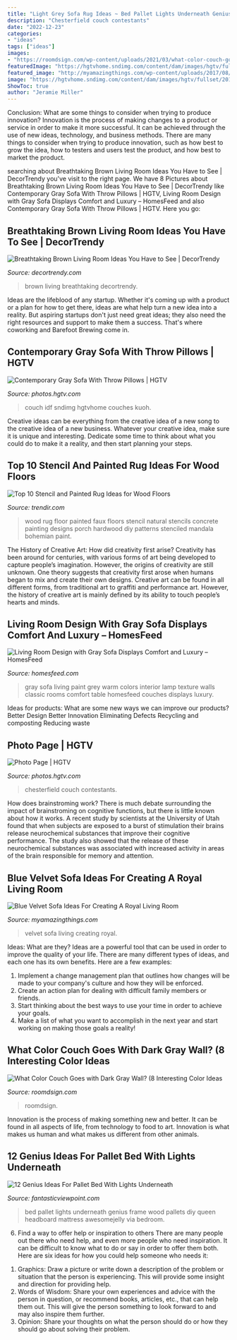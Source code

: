 ```yaml
---
title: "Light Grey Sofa Rug Ideas ~ Bed Pallet Lights Underneath Genius Frame Wood Pallets Diy Queen Headboard Mattress Awesomejelly Via Bedroom"
description: "Chesterfield couch contestants"
date: "2022-12-23"
categories:
- "ideas"
tags: ["ideas"]
images:
- "https://roomdsign.com/wp-content/uploads/2021/03/what-color-couch-goes-with-dark-gray-wall.jpg"
featuredImage: "https://hgtvhome.sndimg.com/content/dam/images/hgtv/fullset/2012/5/1/3/HSTAR7_Jordan-Cappella-Traditional-Navy-Leather-Living-Room_s3x4.jpg.rend.hgtvcom.616.822.suffix/1400973434909.jpeg"
featured_image: "http://myamazingthings.com/wp-content/uploads/2017/08/blue-velvet-sofa-5.jpg"
image: "https://hgtvhome.sndimg.com/content/dam/images/hgtv/fullset/2012/5/1/3/HSTAR7_Jordan-Cappella-Traditional-Navy-Leather-Living-Room_s3x4.jpg.rend.hgtvcom.616.822.suffix/1400973434909.jpeg"
ShowToc: true
author: "Jeramie Miller"
---
```



Conclusion: What are some things to consider when trying to produce innovation?
Innovation is the process of making changes to a product or service in order to make it more successful. It can be achieved through the use of new ideas, technology, and business methods. There are many things to consider when trying to produce innovation, such as how best to grow the idea, how to testers and users test the product, and how best to market the product.

	

		
searching about Breathtaking Brown Living Room Ideas You Have to See | DecorTrendy you've visit to the right page. We have 8 Pictures about Breathtaking Brown Living Room Ideas You Have to See | DecorTrendy like Contemporary Gray Sofa With Throw Pillows | HGTV, Living Room Design with Gray Sofa Displays Comfort and Luxury – HomesFeed and also Contemporary Gray Sofa With Throw Pillows | HGTV. Here you go:
		
    
## Breathtaking Brown Living Room Ideas You Have To See | DecorTrendy

<img loading=lazy src="https://decortrendy.com/wp-content/uploads/2019/11/living-room-brown-ideas.jpg" onerror="this.onerror=null;this.src='https://tse2.mm.bing.net/th?id=OIP.IrpARlyRztDTz9PkTfOvgQHaFz&amp;pid=15.1';" alt="Breathtaking Brown Living Room Ideas You Have to See | DecorTrendy">

_Source: decortrendy.com_

>brown living breathtaking decortrendy. 

	

Ideas are the lifeblood of any startup. Whether it's coming up with a product or a plan for how to get there, ideas are what help turn a new idea into a reality. But aspiring startups don't just need great ideas; they also need the right resources and support to make them a success. That's where coworking and Barefoot Brewing come in.

    
## Contemporary Gray Sofa With Throw Pillows | HGTV

<img loading=lazy src="https://hgtvhome.sndimg.com/content/dam/images/hgtv/fullset/2017/6/1/0/FOD17_IDF-Studio_Noe-Valley_7.jpg.rend.hgtvcom.966.1449.suffix/1496340851039.jpeg" onerror="this.onerror=null;this.src='https://tse2.mm.bing.net/th?id=OIP.7y3ynIhiJVkCROLGPycgHQHaLH&amp;pid=15.1';" alt="Contemporary Gray Sofa With Throw Pillows | HGTV">

_Source: photos.hgtv.com_

>couch idf sndimg hgtvhome couches kuoh. 

	

Creative ideas can be everything from the creative idea of a new song to the creative idea of a new business. Whatever your creative idea, make sure it is unique and interesting. Dedicate some time to think about what you could do to make it a reality, and then start planning your steps.

    
## Top 10 Stencil And Painted Rug Ideas For Wood Floors

<img loading=lazy src="http://www.trendir.com/trends/assets_c/2015/08/natural-wood-floor-white-faux-rug-thumb-autox839-55617.jpg" onerror="this.onerror=null;this.src='https://tse4.mm.bing.net/th?id=OIP.9SD_moxLlcAEVL0ekq9ypAHaJ4&amp;pid=15.1';" alt="Top 10 Stencil and Painted Rug Ideas for Wood Floors">

_Source: trendir.com_

>wood rug floor painted faux floors stencil natural stencils concrete painting designs porch hardwood diy patterns stenciled mandala bohemian paint. 

	

The History of Creative Art: How did creativity first arise?
Creativity has been around for centuries, with various forms of art being developed to capture people’s imagination. However, the origins of creativity are still unknown. One theory suggests that creativity first arose when humans began to mix and create their own designs. Creative art can be found in all different forms, from traditional art to graffiti and performance art. However, the history of creative art is mainly defined by its ability to touch people’s hearts and minds.

    
## Living Room Design With Gray Sofa Displays Comfort And Luxury – HomesFeed

<img loading=lazy src="https://homesfeed.com/wp-content/uploads/2015/11/stunning-gray-interior-design-with-vintage-dresser-and-floor-lamp-and-classic-wooden-coffee-table-and-gray-sofa-design-and-wall-texture.jpg" onerror="this.onerror=null;this.src='https://tse1.mm.bing.net/th?id=OIP.YkcyK4dxmfPGFMMOP7ON1AHaFj&amp;pid=15.1';" alt="Living Room Design with Gray Sofa Displays Comfort and Luxury – HomesFeed">

_Source: homesfeed.com_

>gray sofa living paint grey warm colors interior lamp texture walls classic rooms comfort table homesfeed couches displays luxury. 

	

Ideas for products: What are some new ways we can improve our products?
Better Design
Better Innovation
Eliminating Defects
Recycling and composting
Reducing waste

    
## Photo Page | HGTV

<img loading=lazy src="https://hgtvhome.sndimg.com/content/dam/images/hgtv/fullset/2012/5/1/3/HSTAR7_Jordan-Cappella-Traditional-Navy-Leather-Living-Room_s3x4.jpg.rend.hgtvcom.616.822.suffix/1400973434909.jpeg" onerror="this.onerror=null;this.src='https://tse1.mm.bing.net/th?id=OIP.C24I7svKJ01zeb4rASBApgHaJ4&amp;pid=15.1';" alt="Photo Page | HGTV">

_Source: photos.hgtv.com_

>chesterfield couch contestants. 

	

How does brainstroming work?
There is much debate surrounding the impact of brainstroming on cognitive functions, but there is little known about how it works. A recent study by scientists at the University of Utah found that when subjects are exposed to a burst of stimulation their brains release neurochemical substances that improve their cognitive performance. The study also showed that the release of these neurochemical substances was associated with increased activity in areas of the brain responsible for memory and attention.

    
## Blue Velvet Sofa Ideas For Creating A Royal Living Room

<img loading=lazy src="http://myamazingthings.com/wp-content/uploads/2017/08/blue-velvet-sofa-5.jpg" onerror="this.onerror=null;this.src='https://tse3.mm.bing.net/th?id=OIP.MWRIRhefcruuHeaoQ381CQHaE8&amp;pid=15.1';" alt="Blue Velvet Sofa Ideas For Creating A Royal Living Room">

_Source: myamazingthings.com_

>velvet sofa living creating royal. 

	

Ideas: What are they?
Ideas are a powerful tool that can be used in order to improve the quality of your life. There are many different types of ideas, and each one has its own benefits. Here are a few examples: 
1. Implement a change management plan that outlines how changes will be made to your company's culture and how they will be enforced. 
2. Create an action plan for dealing with difficult family members or friends. 
3. Start thinking about the best ways to use your time in order to achieve your goals. 
4. Make a list of what you want to accomplish in the next year and start working on making those goals a reality!

    
## What Color Couch Goes With Dark Gray Wall? (8 Interesting Color Ideas

<img loading=lazy src="https://roomdsign.com/wp-content/uploads/2021/03/what-color-couch-goes-with-dark-gray-wall.jpg" onerror="this.onerror=null;this.src='https://tse1.mm.bing.net/th?id=OIP.km6JrUkA106Rn0LkTlfXdgHaEK&amp;pid=15.1';" alt="What Color Couch Goes with Dark Gray Wall? (8 Interesting Color Ideas">

_Source: roomdsign.com_

>roomdsign. 

	

Innovation is the process of making something new and better. It can be found in all aspects of life, from technology to food to art. Innovation is what makes us human and what makes us different from other animals.

    
## 12 Genius Ideas For Pallet Bed With Lights Underneath

<img loading=lazy src="http://www.fantasticviewpoint.com/wp-content/uploads/2016/08/9_1464869047-634x852.jpg" onerror="this.onerror=null;this.src='https://tse3.mm.bing.net/th?id=OIP.pbjLtmY7MI0DMK0Sha9krQHaJ8&amp;pid=15.1';" alt="12 Genius Ideas For Pallet Bed With Lights Underneath">

_Source: fantasticviewpoint.com_

>bed pallet lights underneath genius frame wood pallets diy queen headboard mattress awesomejelly via bedroom. 

	

6) Find a way to offer help or inspiration to others
There are many people out there who need help, and even more people who need inspiration. It can be difficult to know what to do or say in order to offer them both. Here are six ideas for how you could help someone who needs it: 
1. Graphics: Draw a picture or write down a description of the problem or situation that the person is experiencing. This will provide some insight and direction for providing help. 
2. Words of Wisdom: Share your own experiences and advice with the person in question, or recommend books, articles, etc., that can help them out. This will give the person something to look forward to and may also inspire them further. 
3. Opinion: Share your thoughts on what the person should do or how they should go about solving their problem.

